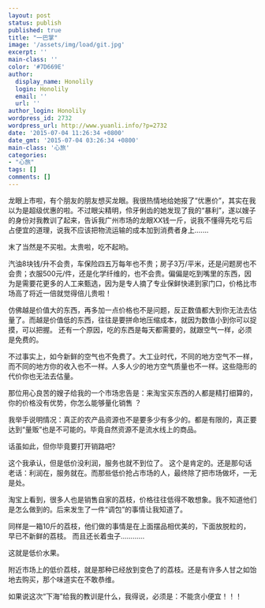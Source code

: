```yaml
---
layout: post
status: publish
published: true
title: "一巴掌"
image: '/assets/img/load/git.jpg'
excerpt: ''
main-class: ''
color: '#7D669E'
author:
  display_name: Honolily
  login: Honolily
  email: ''
  url: ''
author_login: Honolily
wordpress_id: 2732
wordpress_url: http://www.yuanli.info/?p=2732
date: '2015-07-04 11:26:34 +0800'
date_gmt: '2015-07-04 03:26:34 +0800'
main-class: '心旅'
categories:
- "心旅"
tags: []
comments: []
---
```

龙眼上市啦，有个朋友的朋友想买龙眼。我很热情地给她报了&ldquo;优惠价&rdquo;，其实在我以为是超级优惠的啦。不过眼尖精明，伶牙俐齿的她发现了我的&ldquo;暴利&rdquo;，遂以嫂子的身份对我教训了起来，告诉我广州市场的龙眼XX钱一斤，说我不懂得先吃亏后占便宜的道理，说我不应该把物流运输的成本加到消费者身上.......

末了当然是不买啦。太贵啦，吃不起哟。

汽油8块钱/升不会贵，车保险四五万每年也不贵；房子3万/平米，还是问题房也不会贵；衣服500元/件，还是化学纤维的，也不会贵。偏偏是吃到嘴里的东西，因为是需要花更多的人工来甄选，因为是专人摘了专业保鲜快递到家门口，价格比市场高了将近一倍就觉得倍儿贵啦！

仿佛越是价值大的东西，再多加一点价格也不是问题，反正数值都大到你无法去估量了。而越是价值低的东西，往往是要拼命地压缩成本，就因为数值小到你可以捉摸，可以把握。 还有一个原因，吃的东西是每天都需要的，就跟空气一样，必须是免费的。

不过事实上，如今新鲜的空气也不免费了。大工业时代，不同的地方空气不一样，而不同的地方你的收入也不一样。人多人少的地方空气质量也不一样。这些隐形的代价你也无法去估量。

那位用心良苦的嫂子给我的一个市场忠告是：来淘宝买东西的人都是精打细算的，你的价格没有优势，你怎么能够量化销售 ？

我举手说明情况：真正的农产品资源也不是要多少有多少的。都是有限的，真正要达到&ldquo;量贩&rdquo;也是不可能的。毕竟自然资源不是流水线上的商品。

话虽如此，但你毕竟要打开销路吧?

这个我承认，但是低价没利润，服务也就不到位了。 这个是肯定的。还是那句话老话：利润在，服务就在。而那些低价抢占市场的人，最终除了把市场做坏，一无是处。

淘宝上看到，很多人也是销售自家的荔枝，价格往往低得不敢想象。我不知道他们是怎么做到的。后来发生了一件&ldquo;调包&rdquo;的事情让我知道了。

同样是一箱10斤的荔枝，他们做的事情是在上面摆品相优美的，下面放脱粒的，早已不新鲜的荔枝。 而且还长着虫子............

这就是低价水果。

附近市场上的低价荔枝，就是那种已经放到变色了的荔枝。还是有许多人甘之如饴地去购买，那个味道实在不敢恭维。

如果说这次&ldquo;下海&rdquo;给我的教训是什么，我得说，必须是：不能贪小便宜！！！

